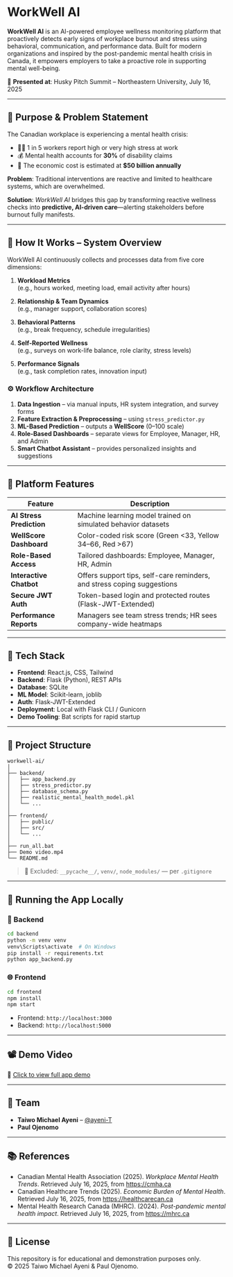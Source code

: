 # WorkWell AI

**WorkWell AI** is an AI-powered employee wellness monitoring platform that proactively detects early signs of workplace burnout and stress using behavioral, communication, and performance data. Built for modern organizations and inspired by the post-pandemic mental health crisis in Canada, it empowers employers to take a proactive role in supporting mental well-being.

🧠 **Presented at**: Husky Pitch Summit – Northeastern University, July 16, 2025

---

## 🎯 Purpose & Problem Statement

The Canadian workplace is experiencing a mental health crisis:

- 🧑‍💼 1 in 5 workers report high or very high stress at work  
- 💰 Mental health accounts for **30%** of disability claims  
- 💸 The economic cost is estimated at **$50 billion annually**

**Problem**: Traditional interventions are reactive and limited to healthcare systems, which are overwhelmed.

**Solution**: *WorkWell AI* bridges this gap by transforming reactive wellness checks into **predictive, AI-driven care**—alerting stakeholders before burnout fully manifests.

---

## 🧠 How It Works – System Overview

WorkWell AI continuously collects and processes data from five core dimensions:

1. **Workload Metrics**  
   (e.g., hours worked, meeting load, email activity after hours)

2. **Relationship & Team Dynamics**  
   (e.g., manager support, collaboration scores)

3. **Behavioral Patterns**  
   (e.g., break frequency, schedule irregularities)

4. **Self-Reported Wellness**  
   (e.g., surveys on work-life balance, role clarity, stress levels)

5. **Performance Signals**  
   (e.g., task completion rates, innovation input)

### ⚙️ Workflow Architecture

1. **Data Ingestion** – via manual inputs, HR system integration, and survey forms  
2. **Feature Extraction & Preprocessing** – using `stress_predictor.py`  
3. **ML-Based Prediction** – outputs a **WellScore** (0–100 scale)  
4. **Role-Based Dashboards** – separate views for Employee, Manager, HR, and Admin  
5. **Smart Chatbot Assistant** – provides personalized insights and suggestions

---

## 🔐 Platform Features

| Feature                | Description                                                                 |
|------------------------|-----------------------------------------------------------------------------|
| **AI Stress Prediction** | Machine learning model trained on simulated behavior datasets               |
| **WellScore Dashboard**  | Color-coded risk score (Green <33, Yellow 34–66, Red >67)                  |
| **Role-Based Access**    | Tailored dashboards: Employee, Manager, HR, Admin                         |
| **Interactive Chatbot**  | Offers support tips, self-care reminders, and stress coping suggestions    |
| **Secure JWT Auth**      | Token-based login and protected routes (Flask-JWT-Extended)                |
| **Performance Reports**  | Managers see team stress trends; HR sees company-wide heatmaps             |

---

## 🧰 Tech Stack

- **Frontend**: React.js, CSS, Tailwind  
- **Backend**: Flask (Python), REST APIs  
- **Database**: SQLite  
- **ML Model**: Scikit-learn, joblib  
- **Auth**: Flask-JWT-Extended  
- **Deployment**: Local with Flask CLI / Gunicorn  
- **Demo Tooling**: Bat scripts for rapid startup

---

## 📂 Project Structure

```
workwell-ai/
│
├── backend/
│   ├── app_backend.py
│   ├── stress_predictor.py
│   ├── database_schema.py
│   ├── realistic_mental_health_model.pkl
│   └── ...
│
├── frontend/
│   ├── public/
│   ├── src/
│   └── ...
│
├── run_all.bat
├── Demo video.mp4
└── README.md
```

> 🚫 Excluded: `__pycache__/`, `venv/`, `node_modules/` — per `.gitignore`

---

## 🚀 Running the App Locally

### 🔧 Backend

```bash
cd backend
python -m venv venv
venv\Scripts\activate  # On Windows
pip install -r requirements.txt
python app_backend.py
```

### 🌐 Frontend

```bash
cd frontend
npm install
npm start
```

- Frontend: `http://localhost:3000`  
- Backend: `http://localhost:5000`

---

## 📽 Demo Video

🎥 [Click to view full app demo](https://1drv.ms/v/c/3c315530817a4e8e/EXlsJKcuUslFtWBMKR-lpYsBoaRmtsAFaBW3l0HEYqTf6Q?e=aCS2UD)

---

## 👥 Team

- **Taiwo Michael Ayeni** – [@ayeni-T](https://github.com/ayeni-T)  
- **Paul Ojenomo**

---

## 📚 References

- Canadian Mental Health Association (2025). *Workplace Mental Health Trends*. Retrieved July 16, 2025, from https://cmha.ca  
- Canadian Healthcare Trends (2025). *Economic Burden of Mental Health*. Retrieved July 16, 2025, from https://healthcarecan.ca  
- Mental Health Research Canada (MHRC). (2024). *Post-pandemic mental health impact*. Retrieved July 16, 2025, from https://mhrc.ca

---

## 📜 License

This repository is for educational and demonstration purposes only.  
© 2025 Taiwo Michael Ayeni & Paul Ojenomo.